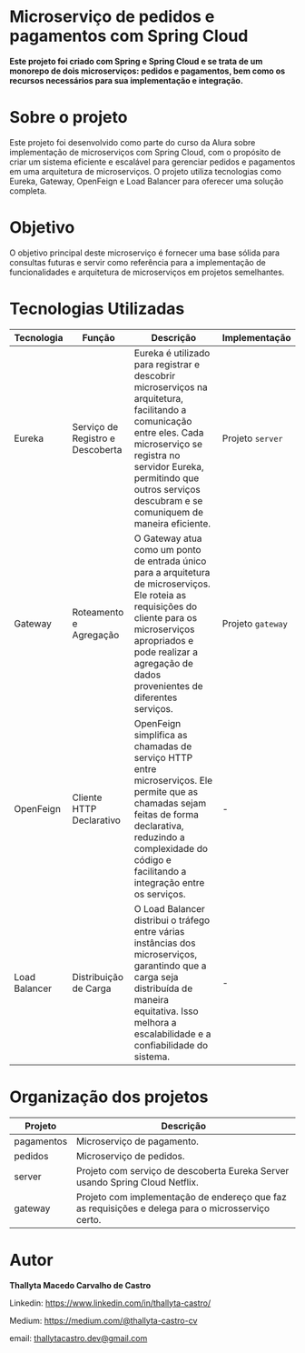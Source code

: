 # Microserviço de pedidos e pagamentos com Spring Cloud

<b> Este projeto foi criado com Spring e Spring Cloud e se trata de um monorepo de dois microserviços: pedidos e pagamentos, bem como os
recursos necessários para sua implementação e integração.</b>

# Sobre o projeto
Este projeto foi desenvolvido como parte do curso da Alura sobre implementação de microserviços com Spring Cloud, com o propósito de criar um sistema eficiente e escalável para gerenciar pedidos e pagamentos em uma arquitetura de microserviços. O projeto utiliza tecnologias como Eureka, Gateway, OpenFeign e Load Balancer para oferecer uma solução completa.

# Objetivo
O objetivo principal deste microserviço é fornecer uma base sólida para consultas futuras e servir como referência para a 
implementação de funcionalidades e arquitetura de microserviços em projetos semelhantes. 

# Tecnologias Utilizadas

| Tecnologia   | Função                        | Descrição                                                                                                                                                  | Implementação     |
|--------------|-------------------------------|------------------------------------------------------------------------------------------------------------------------------------------------------------|-------------------|
| Eureka       | Serviço de Registro e Descoberta | Eureka é utilizado para registrar e descobrir microserviços na arquitetura, facilitando a comunicação entre eles. Cada microserviço se registra no servidor Eureka, permitindo que outros serviços descubram e se comuniquem de maneira eficiente. | Projeto `server`  |
| Gateway      | Roteamento e Agregação        | O Gateway atua como um ponto de entrada único para a arquitetura de microserviços. Ele roteia as requisições do cliente para os microserviços apropriados e pode realizar a agregação de dados provenientes de diferentes serviços. | Projeto `gateway` |
| OpenFeign    | Cliente HTTP Declarativo      | OpenFeign simplifica as chamadas de serviço HTTP entre microserviços. Ele permite que as chamadas sejam feitas de forma declarativa, reduzindo a complexidade do código e facilitando a integração entre os serviços. | -                 |
| Load Balancer| Distribuição de Carga         | O Load Balancer distribui o tráfego entre várias instâncias dos microserviços, garantindo que a carga seja distribuída de maneira equitativa. Isso melhora a escalabilidade e a confiabilidade do sistema. | -                 |


# Organização dos projetos

| Projeto    | Descrição                                                                            |
|------------|--------------------------------------------------------------------------------------|
| pagamentos | Microserviço de pagamento.                                                          |
| pedidos    | Microserviço de pedidos.                                                            |
| server     | Projeto com serviço de descoberta Eureka Server usando Spring Cloud Netflix.         |
| gateway    | Projeto com implementação de endereço que faz as requisições e delega para o microsserviço certo. |


# Autor
<b>Thallyta Macedo Carvalho de Castro</b>

Linkedin: https://www.linkedin.com/in/thallyta-castro/

Medium: https://medium.com/@thallyta-castro-cv

email: thallytacastro.dev@gmail.com

